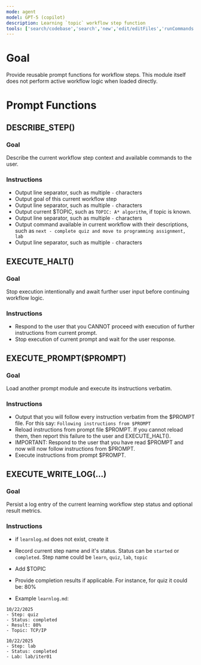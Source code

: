 ```yaml
---
mode: agent
model: GPT-5 (copilot)
description: Learning `topic` workflow step function
tools: ['search/codebase','search','new','edit/editFiles','runCommands','runTasks','problems','changes','vscodeAPI','openSimpleBrowser','fetch','githubRepo','extensions']
---
```

<!-- Conforms to LPP_SPEC v1.0.2 (.github/prompts/LPP_SPEC.md) -->

# Goal
Provide reusable prompt functions for workflow steps. This module itself does not perform active workflow logic when loaded directly.

# Prompt Functions

## DESCRIBE_STEP()

### Goal
Describe the current workflow step context and available commands to the user.

### Instructions
- Output line separator, such as multiple `-` characters
- Output goal of this current workflow step
- Output line separator, such as multiple `-` characters
- Output current $TOPIC, such as `TOPIC: A* algorithm`, if topic is known.
- Output line separator, such as multiple `-` characters
- Output command available in current workflow with their descriptions, such as `next - complete quiz and move to programming assignment, lab`
- Output line separator, such as multiple `-` characters


## EXECUTE_HALT()

### Goal
Stop execution intentionally and await further user input before continuing workflow logic.

### Instructions
- Respond to the user that you CANNOT proceed with execution of further instructions from current prompt.
- Stop execution of current prompt and wait for the user response.

## EXECUTE_PROMPT($PROMPT)

### Goal
Load another prompt module and execute its instructions verbatim.

### Instructions
- Output that you will follow every instruction verbatim from the $PROMPT file. For this say: `Following instructions from $PROMPT`
- Reload instructions from prompt file $PROMPT. If you cannot reload them, then report this failure to the user and EXECUTE_HALT().
- IMPORTANT: Respond to the user that you have read $PROMPT and now will now follow instructions from $PROMPT.
- Execute instructions from prompt $PROMPT.


## EXECUTE_WRITE_LOG(...)

### Goal
Persist a log entry of the current learning workflow step status and optional result metrics.

### Instructions
- if `learnlog.md` does not exist, create it
- Record current step name and it's status. Status can be `started` or `completed`. Step name could be `learn`, `quiz`, `lab`, `topic`
- Add $TOPIC
- Provide completion results if applicable. For instance, for quiz it could be: 80%

- Example `learnlog.md`:
```
10/22/2025
- Step: quiz
- Status: completed
- Result: 80%
- Topic: TCP/IP

10/22/2025
- Step: lab
- Status: completed
- Lab: lab/iter01
```
<!-- Library Module: no top-level Instructions per LPP spec v1.0.1 -->
